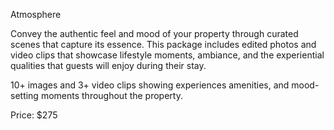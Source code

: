 Atmosphere

Convey the authentic feel and mood of your property through curated scenes that capture its essence. This package includes edited photos and video clips that showcase lifestyle moments, ambiance, and the experiential qualities that guests will enjoy during their stay.

10+ images and 3+ video clips showing experiences amenities, and mood-setting moments throughout the property. 

Price: $275